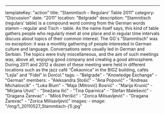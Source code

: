 ---
  templateKey: "action"
  title: "Stammtisch – Regulars’ Table 2011"
  category: "Discussion"
  date: "2011"
  location: "Belgrade"
  description: "Stammtisch (regulars’ table) is a compound word coming from the German words stamm – regular and Tisch – table. As the name itself says, this kind of table gathers people who regularly meet at one place and in regular time intervals discuss about topics of their common interest. The GG´s “Stammtischˮ was no exception: it was a monthly gathering of people interested in German culture and language. Conversations were usually led in German and Serbian. The topics were truly miscellaneous, and the aim of such meetings was, above all, enjoying good company and creating a good atmosphere. During 2011 and 2012 a dozen of these meeting were held in different locations such as the jazz café “Čekaonica” in the BIGZ building, cafés “Lejla” and “Fidel” in Dorćol."
  tags: 
    - "Belgrade"
    - "Knowledge Exchange"
    - "German"
  members: 
    - "Aleksandra Stošić"
    - "Ana Popović"
    - "Andreas Michalovcik"
    - "Luka Blum"
    - "Maja (Mitrović) Bosnić"
    - "Marija Krunić"
    - "Mirjana Utvić"
    - "Snežana Ilić"
    - "Tina Oparnica"
    - "Stefan Malešević"
    - "Dragana Žarevac"
    - "Miloš Perišić"
    - "Zorica Milisavljević"
    - "Dragana Žarevac"
    - "Zorica Milisavljević"
  images: 
    - 
      image: "/img/1_20110527_Stammtisch-(1).jpg"

